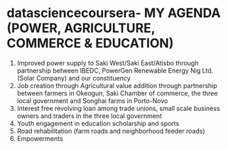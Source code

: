 # datasciencecoursera- MY AGENDA (POWER, AGRICULTURE, COMMERCE & EDUCATION)
1.	Improved power supply to Saki West/Saki East/Atisbo through partnership between IBEDC, PowerGen Renewable Energy Nig Ltd. (Solar Company) and our constituency
2.	Job creation through Agricultural value addition through partnership between farmers in Okeogun, Saki Chamber of commerce, the three local government and Songhai farms in Porto-Novo
3.	 Interest free revolving loan among trade unions, small scale business owners and traders in the three local government 
4.	Youth engagement in education scholarship and sports
5.	Road rehabilitation (farm roads and neighborhood feeder roads)
6.	Empowerments

